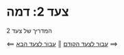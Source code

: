 # צעד 2: דמה

[//]: # (head-end)


המדריך של צעד 2


[//]: # (foot-start)

[{]: <helper> (navStep)

⟸ <a href="step1.md">עבור לצעד הקודם</a> <b>║</b> <a href="step3.md">עבור לצעד הבא</a> ⟹

[}]: #